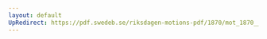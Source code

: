 ```yaml
---
layout: default
UpRedirect: https://pdf.swedeb.se/riksdagen-motions-pdf/1870/mot_1870__ak__00121/mot_1870__ak__00121_001.pdf
---
```

